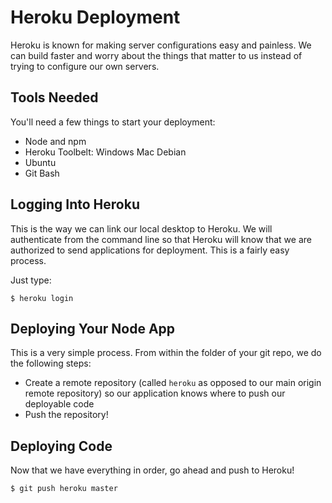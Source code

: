 # Heroku Deployment
Heroku is known for making server configurations easy and painless. We can build faster and worry about the things that matter to us instead of trying to configure our own servers.

## Tools Needed
You'll need a few things to start your deployment:

* Node and npm
* Heroku Toolbelt: Windows Mac Debian 
* Ubuntu
* Git Bash


## Logging Into Heroku
This is the way we can link our local desktop to Heroku. We will authenticate from the command line so that Heroku will know that we are authorized to send applications for deployment. This is a fairly easy process.

Just type: 
```
$ heroku login
```

## Deploying Your Node App
This is a very simple process. From within the folder of your git repo, we do the following steps:

* Create a remote repository (called `heroku` as opposed to our main origin remote repository) so our application knows where to push our deployable code
* Push the repository!

## Deploying Code
Now that we have everything in order, go ahead and push to Heroku!
```
$ git push heroku master
```

